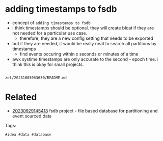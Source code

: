# adding timestamps to fsdb

- concept of `adding timestamps to fsdb`
- i think timestamps should be optional. they will create bloat if they are not needed for a particular use case.
  - therefore, they are a new config setting that needs to be exported
- but if they are needed, it would be really neat to search all partitions by timestamps
  - find events occuring within x seconds or minutes of a time
- awk systime timestamps are only accurate to the second - epoch time. i think this is okay for small projects.

```
```

` zet/20231003063630/README.md `

# Related

- [20230929145418](/zet/20230929145418/README.md) fsdb project - file based database for partitioning and event sourced data

Tags:

    #idea #data #database
